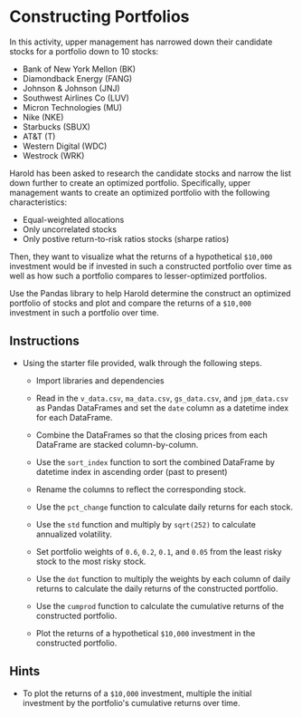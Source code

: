 # Constructing Portfolios

In this activity, upper management has narrowed down their candidate stocks for a portfolio down to 10 stocks: 

* Bank of New York Mellon (BK)
* Diamondback Energy (FANG)
* Johnson & Johnson (JNJ)
* Southwest Airlines Co (LUV)
* Micron Technologies (MU)
* Nike (NKE)
* Starbucks (SBUX)
* AT&T (T)
* Western Digital (WDC)
* Westrock (WRK) 

Harold has been asked to research the candidate stocks and narrow the list down further to create an optimized portfolio. Specifically, upper management wants to create an optimized portfolio with the following characteristics:

* Equal-weighted allocations
* Only uncorrelated stocks
* Only postive return-to-risk ratios stocks (sharpe ratios)

Then, they want to visualize what the returns of a hypothetical `$10,000` investment would be if invested in such a constructed portfolio over time as well as how such a portfolio compares to lesser-optimized portfolios. 

Use the Pandas library to help Harold determine the construct an optimized portfolio of stocks and plot and compare the returns of a `$10,000` investment in such a portfolio over time.

## Instructions

* Using the starter file provided, walk through the following steps.

  * Import libraries and dependencies

  * Read in the `v_data.csv`, `ma_data.csv`, `gs_data.csv`, and `jpm_data.csv` as Pandas DataFrames and set the `date` column as a datetime index for each DataFrame.

  * Combine the DataFrames so that the closing prices from each DataFrame are stacked column-by-column.

  * Use the `sort_index` function to sort the combined DataFrame by datetime index in ascending order (past to present)

  * Rename the columns to reflect the corresponding stock.

  * Use the `pct_change` function to calculate daily returns for each stock.

  * Use the `std` function and multiply by `sqrt(252)` to calculate annualized volatility.

  * Set portfolio weights of `0.6`, `0.2`, `0.1`, and `0.05` from the least risky stock to the most risky stock.

  * Use the `dot` function to multiply the weights by each column of daily returns to calculate the daily returns of the constructed portfolio.

  * Use the `cumprod` function to calculate the cumulative returns of the constructed portfolio.

  * Plot the returns of a hypothetical `$10,000` investment in the constructed portfolio.

## Hints

* To plot the returns of a `$10,000` investment, multiple the initial investment by the portfolio's cumulative returns over time.